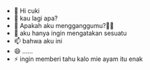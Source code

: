 - 👋 Hi cuki
- 👀 kau lagi apa?
- 🌱 Apakah aku mengganggumu?🥳🥳
- 💞️ aku hanya ingin mengatakan sesuatu 
- 📫 bahwa aku ini
- 😄 ......
- ⚡ ingin memberi tahu kalo mie ayam itu enak

<!---
Ahmad00633/Ahmad00633 is a ✨ special ✨ repository because its `README.md` (this file) appears on your GitHub profile.
You can click the Preview link to take a look at your changes.
--->
